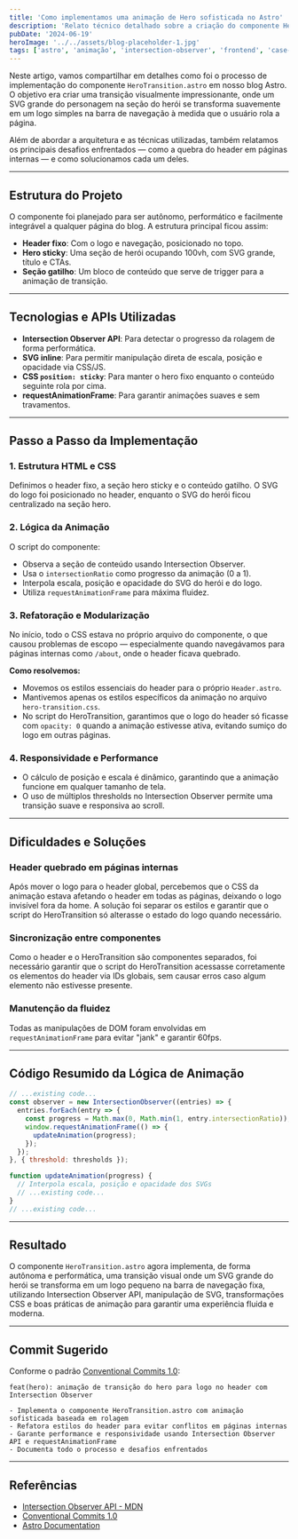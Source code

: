 ```yaml
---
title: 'Como implementamos uma animação de Hero sofisticada no Astro'
description: 'Relato técnico detalhado sobre a criação do componente HeroTransition.astro, desafios, arquitetura e lições aprendidas.'
pubDate: '2024-06-19'
heroImage: '../../assets/blog-placeholder-1.jpg'
tags: ['astro', 'animação', 'intersection-observer', 'frontend', 'case-study']
---
```


Neste artigo, vamos compartilhar em detalhes como foi o processo de implementação do componente `HeroTransition.astro` em nosso blog Astro. O objetivo era criar uma transição visualmente impressionante, onde um SVG grande do personagem na seção do herói se transforma suavemente em um logo simples na barra de navegação à medida que o usuário rola a página.

Além de abordar a arquitetura e as técnicas utilizadas, também relatamos os principais desafios enfrentados — como a quebra do header em páginas internas — e como solucionamos cada um deles.

---

## Estrutura do Projeto

O componente foi planejado para ser autônomo, performático e facilmente integrável a qualquer página do blog. A estrutura principal ficou assim:

- **Header fixo**: Com o logo e navegação, posicionado no topo.
- **Hero sticky**: Uma seção de herói ocupando 100vh, com SVG grande, título e CTAs.
- **Seção gatilho**: Um bloco de conteúdo que serve de trigger para a animação de transição.

---

## Tecnologias e APIs Utilizadas

- **Intersection Observer API**: Para detectar o progresso da rolagem de forma performática.
- **SVG inline**: Para permitir manipulação direta de escala, posição e opacidade via CSS/JS.
- **CSS `position: sticky`**: Para manter o hero fixo enquanto o conteúdo seguinte rola por cima.
- **requestAnimationFrame**: Para garantir animações suaves e sem travamentos.

---

## Passo a Passo da Implementação

### 1. Estrutura HTML e CSS

Definimos o header fixo, a seção hero sticky e o conteúdo gatilho. O SVG do logo foi posicionado no header, enquanto o SVG do herói ficou centralizado na seção hero.

### 2. Lógica da Animação

O script do componente:

- Observa a seção de conteúdo usando Intersection Observer.
- Usa o `intersectionRatio` como progresso da animação (0 a 1).
- Interpola escala, posição e opacidade do SVG do herói e do logo.
- Utiliza `requestAnimationFrame` para máxima fluidez.

### 3. Refatoração e Modularização

No início, todo o CSS estava no próprio arquivo do componente, o que causou problemas de escopo — especialmente quando navegávamos para páginas internas como `/about`, onde o header ficava quebrado.

**Como resolvemos:**

- Movemos os estilos essenciais do header para o próprio `Header.astro`.
- Mantivemos apenas os estilos específicos da animação no arquivo `hero-transition.css`.
- No script do HeroTransition, garantimos que o logo do header só ficasse com `opacity: 0` quando a animação estivesse ativa, evitando sumiço do logo em outras páginas.

### 4. Responsividade e Performance

- O cálculo de posição e escala é dinâmico, garantindo que a animação funcione em qualquer tamanho de tela.
- O uso de múltiplos thresholds no Intersection Observer permite uma transição suave e responsiva ao scroll.

---

## Dificuldades e Soluções

### Header quebrado em páginas internas

Após mover o logo para o header global, percebemos que o CSS da animação estava afetando o header em todas as páginas, deixando o logo invisível fora da home. A solução foi separar os estilos e garantir que o script do HeroTransition só alterasse o estado do logo quando necessário.

### Sincronização entre componentes

Como o header e o HeroTransition são componentes separados, foi necessário garantir que o script do HeroTransition acessasse corretamente os elementos do header via IDs globais, sem causar erros caso algum elemento não estivesse presente.

### Manutenção da fluidez

Todas as manipulações de DOM foram envolvidas em `requestAnimationFrame` para evitar "jank" e garantir 60fps.

---

## Código Resumido da Lógica de Animação

```js
// ...existing code...
const observer = new IntersectionObserver((entries) => {
  entries.forEach(entry => {
    const progress = Math.max(0, Math.min(1, entry.intersectionRatio));
    window.requestAnimationFrame(() => {
      updateAnimation(progress);
    });
  });
}, { threshold: thresholds });

function updateAnimation(progress) {
  // Interpola escala, posição e opacidade dos SVGs
  // ...existing code...
}
// ...existing code...
```

---

## Resultado

O componente `HeroTransition.astro` agora implementa, de forma autônoma e performática, uma transição visual onde um SVG grande do herói se transforma em um logo pequeno na barra de navegação fixa, utilizando Intersection Observer API, manipulação de SVG, transformações CSS e boas práticas de animação para garantir uma experiência fluida e moderna.

---

## Commit Sugerido

Conforme o padrão [Conventional Commits 1.0](https://www.conventionalcommits.org/):

```text
feat(hero): animação de transição do hero para logo no header com Intersection Observer

- Implementa o componente HeroTransition.astro com animação sofisticada baseada em rolagem
- Refatora estilos do header para evitar conflitos em páginas internas
- Garante performance e responsividade usando Intersection Observer API e requestAnimationFrame
- Documenta todo o processo e desafios enfrentados
```

---

## Referências

- [Intersection Observer API - MDN](https://developer.mozilla.org/en-US/docs/Web/API/Intersection_Observer_API)
- [Conventional Commits 1.0](https://www.conventionalcommits.org/)
- [Astro Documentation](https://docs.astro.build/)